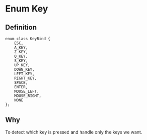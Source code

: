 # Enum Key

## Definition

```
enum class KeyBind {
    ESC,
    A_KEY,
    Z_KEY,
    Q_KEY,
    S_KEY,
    UP_KEY,
    DOWN_KEY,
    LEFT_KEY,
    RIGHT_KEY,
    SPACE,
    ENTER,
    MOUSE_LEFT,
    MOUSE_RIGHT,
    NONE
};
```

## Why

To detect which key is pressed and handle only the keys we want.
